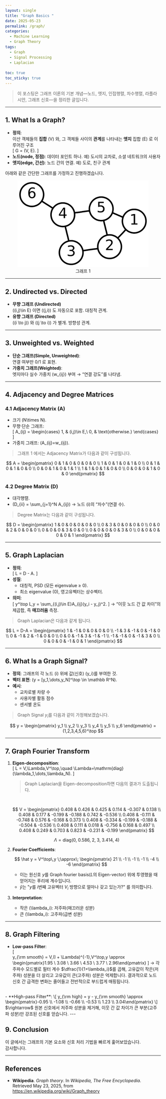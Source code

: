 ```yaml
---
layout: single  
title: "Graph Basics "  
date: 2025-05-23  
permalink: /graph/  
categories:  
  - Machine Learning  
  - Graph Theory  
tags:  
  - Graph  
  - Signal Processing  
  - Laplacian  

toc: true  
toc_sticky: true  
---
```


> 이 포스팅은 그래프 이론의 기본 개념—노드, 엣지, 인접행렬, 차수행렬, 라플라시안, 그래프 신호—을 정리한 글입니다.

---

## 1. What Is a Graph?

- **정의**:  
  이산 객체들의 **집합** \(V\) 와, 그 객체들 사이의 **관계**를 나타내는 **엣지** 집합 \(E\) 로 이루어진 구조  
  \[
    G = (V, E).
  \]
- **노드(node, 정점)**: 데이터 포인트 하나. 예) 도시의 교차로, 소셜 네트워크의 사용자  
- **엣지(edge, 간선)**: 노드 간의 연결. 예) 도로, 친구 관계  

아래와 같은 간단한 그래프를 가정하고 진행하겠습니다.

<figure style="text-align: center;">
  <img src="/assets/img/graph/graph.png" alt="Graph Structure" />
  <figcaption>그래프 1 </figcaption>
</figure>

---

## 2. Undirected vs. Directed

- **무향 그래프 (Undirected)**  
  \((i,j)\in E\) 이면 \((j,i)\) 도 자동으로 포함. 대칭적 관계.  
- **유향 그래프 (Directed)**  
  \((i \to j)\) 와 \((j \to i)\) 가 별개. 방향성 관계.  

---

## 3. Unweighted vs. Weighted

- **단순 그래프(Simple, Unweighted)**:  
  연결 여부만 0/1 로 표현.  
- **가중치 그래프(Weighted)**:  
  엣지마다 실수 가중치 \(w_{ij}\) 부여 → “연결 강도”를 나타냄.  

---

## 4. Adjacency and Degree Matrices

### 4.1 Adjacency Matrix \(A\)

- 크기 \(N\times N\).  
- 무향·단순 그래프:  
  \[
    A_{ij} = \begin{cases}
      1, & (i,j)\in E,\\
      0, & \text{otherwise.}
    \end{cases}
  \]
- 가중치 그래프: \(A_{ij}=w_{ij}\).

> 그래프 1 에서는 Adjacency Matrix가 다음과 같이 구성됩니다.

$$
A = \begin{pmatrix}
0 & 1 & 0 & 0 & 0 & 0 \\
1 & 0 & 1 & 0 & 1 & 0 \\
0 & 1 & 0 & 1 & 0 & 0 \\
0 & 0 & 1 & 0 & 1 & 1 \\
1 & 1 & 0 & 1 & 0 & 0 \\
0 & 0 & 0 & 1 & 0 & 0
\end{pmatrix}
$$

### 4.2 Degree Matrix \(D\)

- 대각행렬.  
- \(D_{ii} = \sum_{j=1}^N A_{ij}\) → 노드 \(i\)의 “차수”(연결 수).  

> Degree Matrix는 다음과 같이 구성됩니다.

$$
D = \begin{pmatrix}
1 & 0 & 0 & 0 & 0 & 0 \\
0 & 3 & 0 & 0 & 0 & 0 \\
0 & 0 & 2 & 0 & 0 & 0 \\
0 & 0 & 0 & 3 & 0 & 0 \\
0 & 0 & 0 & 0 & 3 & 0 \\
0 & 0 & 0 & 0 & 0 & 1
\end{pmatrix}
$$

---

## 5. Graph Laplacian

- **정의**:  
  \[
    L = D - A.
  \]
- **성질**:  
  - 대칭적, PSD (모든 eigenvalue ≥ 0).  
  - 최소 eigenvalue \(0\), 영고유벡터는 상수벡터.  
- **의미**:  
  \[
    y^\top L\,y
    = \sum_{(i,j)\in E}A_{ij}(y_i - y_j)^2.
  \]
  → “이웃 노드 간 값 차이”의 제곱합, 즉 **매끄러움** 측정.  

> Graph Laplacian은 다음과 같게 됩니다.

$$
L = D-A = 
\begin{pmatrix}
    1 & -1 &  0 &  0 &  0 &  0 \\
    -1 &  3 & -1 &  0 & -1 &  0 \\
    0 & -1 &  2 & -1 &  0 &  0 \\
    0 &  0 & -1 &  3 & -1 & -1 \\
    -1 & -1 &  0 & -1 &  3 &  0 \\
    0 &  0 &  0 & -1 &  0 &  1
\end{pmatrix}
$$

---

## 6. What Is a Graph Signal?

- **정의**: 그래프의 각 노드 \(i\) 위에 값(신호) \(y_i\)를 부여한 것.  
- **벡터 표현**: \(y = [y_1,\dots,y_N]^\top \in \mathbb R^N\).  
- **예시**:  
  - 교차로별 차량 수  
  - 사용자별 활동 점수  
  - 센서별 온도  

> Graph Signal $y_i$를 다음과 같이 가정해보겠습니다.

$$
y = \begin{pmatrix}
y_1 \\ y_2 \\ y_3 \\ y_4 \\ y_5 \\ y_6
\end{pmatrix}
=(1,2,3,4,5,6)^\top
$$

---

## 7. Graph Fourier Transform

1. **Eigen-decomposition**:  
   \[
     L = V\,\Lambda\,V^\top,\quad \Lambda=\mathrm{diag}(\lambda_1,\dots,\lambda_N).
   \]
   > Graph Laplacian을 Eigen-decomposition하면 다음의 결과가 도출됩니다.
    
    <br/>

    $$
    V = \begin{pmatrix}
    0.408 &  0.426 &  0.425 &  0.114 & -0.307 &  0.138 \\
    0.408 &  0.177 & -0.199 & -0.188 &  0.742 & -0.536 \\
    0.408 & -0.111 & -0.748 &  0.576 & -0.168 &  0.373 \\
    0.408 & -0.334 & -0.199 & -0.188 & -0.504 & -0.536 \\
    0.408 &  0.111 &  0.018 & -0.756 &  0.168 &  0.497 \\
    0.408 &  0.249 &  0.703 &  0.823 & -0.231 & -0.199
    \end{pmatrix}
    $$

    $$
    \Lambda = \mathrm{diag}\bigl(0,\;0.586,\;2,\;3,\;3.414,\;4\bigr)
    $$

2. **Fourier Coefficients**:  

   $$
    \hat y = V^\top\,y
    \;\approx\;
    \begin{pmatrix}
    21 \\ -1 \\ -1 \\ -1 \\ -4 \\ -6
    \end{pmatrix}
    $$
    - 이는 원신호 $y$를 Graph fourier basis($L$의 Eigen-vector) 위에 투영했을 때 얻어지는 푸리에 계수입니다.
    - $\hat{y}$는 "$y$를 $i$번째 고유벡터 $V_i$ 방향으로 얼마나 갖고 있는가?" 를 의미합니다.

3. **Interpretation**:  
   - 작은 \(\lambda_i\): 저주파(매끄러운 성분)  
   - 큰 \(\lambda_i\): 고주파(급변 성분)  

---

## 8. Graph Filtering

- **Low-pass Filter**:  
  \[  
    y_{\rm smooth} = V\,(I + \Lambda)^{-1}\,V^\top\,y
    \approx
    \begin{pmatrix}1.95 \\ 3.08 \\ 3.66 \\ 4.53 \\ 3.77 \\ 2.96\end{pmatrix}
  \]
  $\rightarrow$ 각 주파수 모드별로 필터 계수 $\dfrac{1}{1+\lambda_i}$를 곱해, 고유값이 작은(저주파) 성분을 더 살리고 고유값이 큰(고주파) 성분은 억제합니다. 결과적으로 노드 신호 간 급격한 변화는 줄어들고 전반적으로 부드럽게 매핑됩니다. 
<br/>
- **High-pass Filter**:  
  \[  
    y_{\rm high} = y - y_{\rm smooth}
    \approx
    \begin{pmatrix}-0.95 \\ -1.08 \\ -0.66 \\ -0.53 \\ 1.23 \\ 3.04\end{pmatrix}
  \]
    $\rightarrow$ 원본 신호에서 저주파 성분을 제거해, 이웃 간 값 차이가 큰 부분(고주파 성분)만 강조된 신호를 얻습니다.
---

## 9. Conclusion

이 글에서는 그래프의 기본 요소와 신호 처리 기법을 빠르게 훑어보았습니다.  
감사합니다. 

---

## References

- **Wikipedia**. *Graph theory*. In _Wikipedia, The Free Encyclopedia_. Retrieved May 23, 2025, from https://en.wikipedia.org/wiki/Graph_theory
